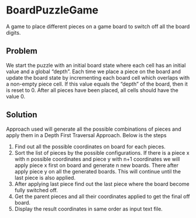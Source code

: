# BoardPuzzleGame
A game to place different pieces on a game board to switch off all the board digits.
## Problem
We start the puzzle with an initial board state where each cell has an initial value
and a global “depth”. Each time we place a piece on the board and update the
board state by incrementing each board cell which overlaps with a non-empty
piece cell. If this value equals the “depth” of the board, then it is reset to 0. After
all pieces have been placed, all cells should have the value 0.
## Solution
Approach used will generate all the possible combinations of pieces and apply them in a Depth First Traversal Approach. Below is the steps
1. Find out all the possible coordinates on board for each pieces.
2. Sort the list of pieces by the possible configurations. If there is a piece x with n possible coordinates and piece y with n+1 coordinates 
we will apply piece x first on board and generate n new boards. There after apply piece y on all the generated boards. This will continue until
the last piece is also applied.
3. After applying last piece find out the last piece where the board become fully switched off. 
4. Get the parent pieces and all their coordinates applied to get the final off board.
5. Display the result coordinates in same order as input text file.
